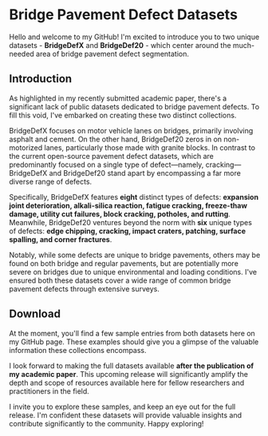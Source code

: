 # Bridge Pavement Defect Datasets

Hello and welcome to my GitHub! I'm excited to introduce you to two unique datasets - **BridgeDefX** and **BridgeDef20** - which center around the much-needed area of bridge pavement defect segmentation. 

## Introduction

As highlighted in my recently submitted academic paper, there's a significant lack of public datasets dedicated to bridge pavement defects. To fill this void, I've embarked on creating these two distinct collections. 

BridgeDefX focuses on motor vehicle lanes on bridges, primarily involving asphalt and cement. On the other hand, BridgeDef20 zeros in on non-motorized lanes, particularly those made with granite blocks. In contrast to the current open-source pavement defect datasets, which are predominantly focused on a single type of defect—namely, cracking—BridgeDefX and BridgeDef20 stand apart by encompassing a far more diverse range of defects. 

Specifically, BridgeDefX features **eight** distinct types of defects: **expansion joint deterioration, alkali-silica reaction, fatigue cracking, freeze-thaw damage, utility cut failures, block cracking, potholes, and rutting**. Meanwhile, BridgeDef20 ventures beyond the norm with **six** unique types of defects: **edge chipping, cracking, impact craters, patching, surface spalling, and corner fractures**. 

Notably, while some defects are unique to bridge pavements, others may be found on both bridge and regular pavements, but are potentially more severe on bridges due to unique environmental and loading conditions. I've ensured both these datasets cover a wide range of common bridge pavement defects through extensive surveys.

## Download

At the moment, you'll find a few sample entries from both datasets here on my GitHub page. These examples should give you a glimpse of the valuable information these collections encompass. 

I look forward to making the full datasets available **after the publication of my academic paper**. This upcoming release will significantly amplify the depth and scope of resources available here for fellow researchers and practitioners in the field.

I invite you to explore these samples, and keep an eye out for the full release. I'm confident these datasets will provide valuable insights and contribute significantly to the community. Happy exploring!
